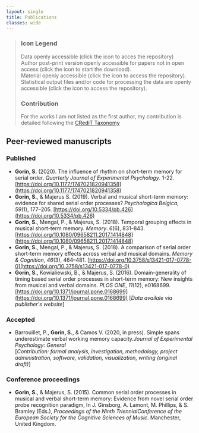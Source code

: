 ```yaml
---
layout: single
title: Publications
classes: wide
---
```


> ### Icon Legend
> <i class="fas fa-database"></i> Data openly accessible (click the icon to acces the repository) <br/>
> <i class="fas fa-file-alt"></i> Author post-print version openly accessible for papers not in open access (click the icon to start the download). <br/>
> <i class="fas fa-cog"></i> Material openly accessible (click the icon to access the repository). <br/>
> <i class="fas fa-file-code"></i> Statistical output files and/or code for processing the data are openly accessible (click the icon to access the repository).
>
> ### Contribution
> For the works I am not listed as the first author, my contribution is detailed following the [CRediT Taxonomy](https://casrai.org/credit/)

## Peer-reviewed manuscripts

### Published

+ **Gorin, S.** (2020). The influence of rhythm on short-term memory for serial order. *Quarterly Journal of Experimental Psychology*. 1-22. [https://doi.org/10.1177/1747021820941358](https://doi.org/10.1177/1747021820941358) [<i class="fas fa-file-alt"></i>](../Gorin_2020_QJEP.pdf) [<i class="fas fa-database"></i>](https://osf.io/dkaw9/) [<i class="fas fa-cog"></i>](https://osf.io/s3tvh) [<i class="fas fa-file-code"></i>](https://osf.io/dkaw9/)
+ **Gorin, S.**, & Majerus S. (2019). Verbal and musical short-term memory: evidence for shared serial order processes? *Psychologica Belgica*, *59*(1), 177–205. [https://doi.org/10.5334/pb.426](https://doi.org/10.5334/pb.426) <i class="ai ai-open-access"></i> [<i class="fas fa-database"></i>](https://osf.io/hwrms/)
+ **Gorin, S.**, Mengal, P., & Majerus, S. (2018). Temporal grouping effects in musical short-term memory. *Memory*. *6*(6), 831–843. [https://doi.org/10.1080/09658211.2017.1414848](https://doi.org/10.1080/09658211.2017.1414848) [<i class="fas fa-file-alt"></i>](https://orbi.uliege.be/bitstream/2268/216786/1/Gorin%20Mengal%20Majerus_Memory_2017.pdf) [<i class="fas fa-database"></i>](https://osf.io/tdhkv/)
+ **Gorin, S.**, Mengal, P., & Majerus, S. (2018). A comparison of serial order short-term memory effects across verbal and musical domains. *Memory & Cognition*, *46*(3), 464–481. [https://doi.org/10.3758/s13421-017-0778-0](https://doi.org/10.3758/s13421-017-0778-0) [<i class="fas fa-file-alt"></i>](https://orbi.uliege.be/bitstream/2268/217883/3/Gorin%20Mengal%20Majerus_MemCogn_2017.pdf) [<i class="fas fa-database"></i>](https://osf.io/6kvrz/)
+ **Gorin, S.**, Kowialiewski, B., & Majerus, S. (2016). Domain-generality of timing based serial order processes in short-term memory: New insights from musical and verbal domains. *PLOS ONE*, *11*(12), e0168699. [https://doi.org/10.1371/journal.pone.0168699](https://doi.org/10.1371/journal.pone.0168699) <i class="ai ai-open-access"></i> <i class="fas fa-database"></i> \[*Data availale via publisher's website*\]

### Accepted

+ Barrouillet, P., **Gorin, S.**, & Camos V. (2020, in press). Simple spans underestimate verbal working memory capacity.*Journal of Experimental Psychology: General* <br/>
\[*Contribution: formal analysis, investigation, methodology, project administration, software, validation, visualization, writing (original draft)*\]

### Conference proceedings
+ **Gorin, S.**, & Majerus, S. (2015). Common serial order processes in musical and verbal short-term memory: Evidence from novel serial order probe recognition paradigm, In J. Ginsborg, A. Lamont, M. Phillips, & S. Bramley (Eds.), *Proceedings of the Ninth TriennialConference of the European Society for the Cognitive Sciences of Music*. Manchester, United Kingdom.
